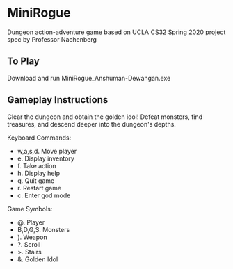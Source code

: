 # MiniRogue
Dungeon action-adventure game based on UCLA CS32 Spring 2020 project spec by Professor Nachenberg

## To Play
Download and run MiniRogue_Anshuman-Dewangan.exe

## Gameplay Instructions
Clear the dungeon and obtain the golden idol! Defeat monsters, find treasures, and descend deeper into the dungeon's depths.

Keyboard Commands:
- w,a,s,d. Move player
- e. Display inventory
- f. Take action
- h. Display help
- q. Quit game
- r. Restart game
- c. Enter god mode

Game Symbols:
- @. Player
- B,D,G,S. Monsters
- ). Weapon
- ?. Scroll
- \>. Stairs
- &. Golden Idol

